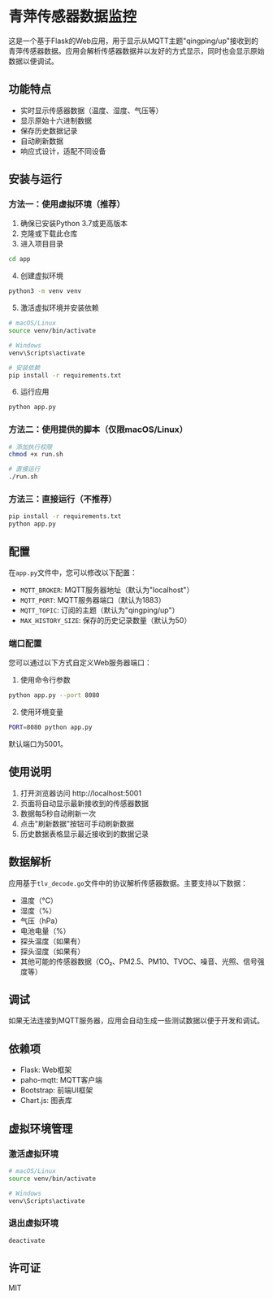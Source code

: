 # 青萍传感器数据监控

这是一个基于Flask的Web应用，用于显示从MQTT主题"qingping/up"接收到的青萍传感器数据。应用会解析传感器数据并以友好的方式显示，同时也会显示原始数据以便调试。

## 功能特点

- 实时显示传感器数据（温度、湿度、气压等）
- 显示原始十六进制数据
- 保存历史数据记录
- 自动刷新数据
- 响应式设计，适配不同设备

## 安装与运行

### 方法一：使用虚拟环境（推荐）

1. 确保已安装Python 3.7或更高版本
2. 克隆或下载此仓库
3. 进入项目目录

```bash
cd app
```

4. 创建虚拟环境

```bash
python3 -m venv venv
```

5. 激活虚拟环境并安装依赖

```bash
# macOS/Linux
source venv/bin/activate

# Windows
venv\Scripts\activate

# 安装依赖
pip install -r requirements.txt
```

6. 运行应用

```bash
python app.py
```

### 方法二：使用提供的脚本（仅限macOS/Linux）

```bash
# 添加执行权限
chmod +x run.sh

# 直接运行
./run.sh
```

### 方法三：直接运行（不推荐）

```bash
pip install -r requirements.txt
python app.py
```

## 配置

在`app.py`文件中，您可以修改以下配置：

- `MQTT_BROKER`: MQTT服务器地址（默认为"localhost"）
- `MQTT_PORT`: MQTT服务器端口（默认为1883）
- `MQTT_TOPIC`: 订阅的主题（默认为"qingping/up"）
- `MAX_HISTORY_SIZE`: 保存的历史记录数量（默认为50）

### 端口配置

您可以通过以下方式自定义Web服务器端口：

1. 使用命令行参数
```bash
python app.py --port 8080
```

2. 使用环境变量
```bash
PORT=8080 python app.py
```

默认端口为5001。

## 使用说明

1. 打开浏览器访问 http://localhost:5001
2. 页面将自动显示最新接收到的传感器数据
3. 数据每5秒自动刷新一次
4. 点击"刷新数据"按钮可手动刷新数据
5. 历史数据表格显示最近接收到的数据记录

## 数据解析

应用基于`tlv_decode.go`文件中的协议解析传感器数据。主要支持以下数据：

- 温度（°C）
- 湿度（%）
- 气压（hPa）
- 电池电量（%）
- 探头温度（如果有）
- 探头湿度（如果有）
- 其他可能的传感器数据（CO₂、PM2.5、PM10、TVOC、噪音、光照、信号强度等）

## 调试

如果无法连接到MQTT服务器，应用会自动生成一些测试数据以便于开发和调试。

## 依赖项

- Flask: Web框架
- paho-mqtt: MQTT客户端
- Bootstrap: 前端UI框架
- Chart.js: 图表库

## 虚拟环境管理

### 激活虚拟环境

```bash
# macOS/Linux
source venv/bin/activate

# Windows
venv\Scripts\activate
```

### 退出虚拟环境

```bash
deactivate
```

## 许可证

MIT 